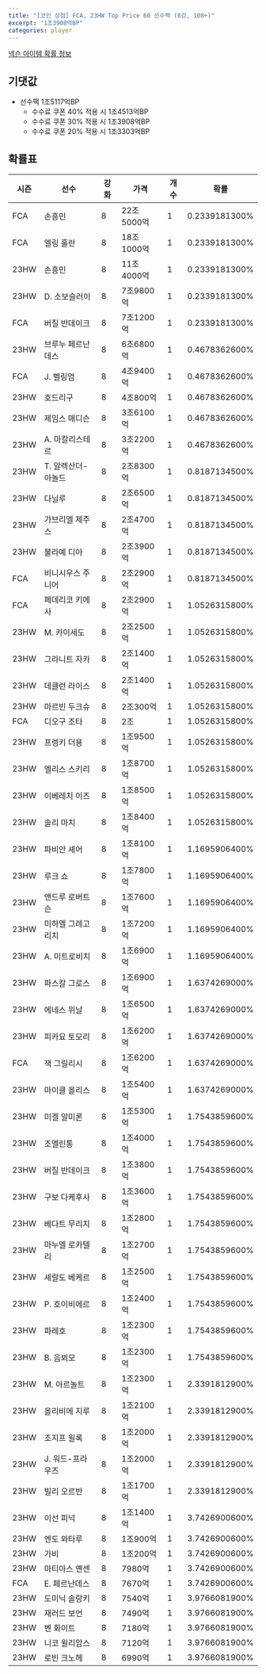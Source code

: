 ```yaml
---
title: "[코인 상점] FCA, 23HW Top Price 60 선수팩 (8강, 108+)"
excerpt: "1조3908억BP"
categories: player
---
```

[넥슨 아이템 확률 정보](http://iteminfo.nexon.com/probability/fco?sn=7611)

## 기댓값
- 선수팩 1조5117억BP
  - 수수료 쿠폰 40% 적용 시 1조4513억BP
  - 수수료 쿠폰 30% 적용 시 1조3908억BP
  - 수수료 쿠폰 20% 적용 시 1조3303억BP


## 확률표

|시즌|선수|강화|가격|개수|확률|
|---|---|---|---|---|---|
|FCA|손흥민|8|22조5000억|1|0.2339181300%|
|FCA|엘링 홀란|8|18조1000억|1|0.2339181300%|
|23HW|손흥민|8|11조4000억|1|0.2339181300%|
|23HW|D. 소보슬러이|8|7조9800억|1|0.2339181300%|
|FCA|버질 반데이크|8|7조1200억|1|0.2339181300%|
|23HW|브루누 페르난데스|8|6조6800억|1|0.4678362600%|
|FCA|J. 벨링엄|8|4조9400억|1|0.4678362600%|
|23HW|호드리구|8|4조800억|1|0.4678362600%|
|23HW|제임스 매디슨|8|3조6100억|1|0.4678362600%|
|23HW|A. 마칼리스테르|8|3조2200억|1|0.4678362600%|
|23HW|T. 알렉산더-아놀드|8|2조8300억|1|0.8187134500%|
|23HW|다닐루|8|2조6500억|1|0.8187134500%|
|23HW|가브리엘 제주스|8|2조4700억|1|0.8187134500%|
|23HW|불라예 디아|8|2조3900억|1|0.8187134500%|
|FCA|비니시우스 주니어|8|2조2900억|1|0.8187134500%|
|FCA|페데리코 키에사|8|2조2900억|1|1.0526315800%|
|23HW|M. 카이세도|8|2조2500억|1|1.0526315800%|
|23HW|그라니트 자카|8|2조1400억|1|1.0526315800%|
|23HW|데클런 라이스|8|2조1400억|1|1.0526315800%|
|23HW|마르빈 두크슈|8|2조300억|1|1.0526315800%|
|FCA|디오구 조타|8|2조|1|1.0526315800%|
|23HW|프렝키 더용|8|1조9500억|1|1.0526315800%|
|23HW|엘리스 스키리|8|1조8700억|1|1.0526315800%|
|23HW|이베레치 이즈|8|1조8500억|1|1.0526315800%|
|23HW|솔리 마치|8|1조8400억|1|1.0526315800%|
|23HW|파비안 셰어|8|1조8100억|1|1.1695906400%|
|23HW|루크 쇼|8|1조7800억|1|1.1695906400%|
|23HW|앤드루 로버트슨|8|1조7600억|1|1.1695906400%|
|23HW|미하엘 그레고리치|8|1조7200억|1|1.1695906400%|
|23HW|A. 미트로비치|8|1조6900억|1|1.1695906400%|
|23HW|파스칼 그로스|8|1조6900억|1|1.6374269000%|
|23HW|에네스 위날|8|1조6500억|1|1.6374269000%|
|23HW|피카요 토모리|8|1조6200억|1|1.6374269000%|
|FCA|잭 그릴리시|8|1조6200억|1|1.6374269000%|
|23HW|마이클 올리스|8|1조5400억|1|1.6374269000%|
|23HW|미겔 알미론|8|1조5300억|1|1.7543859600%|
|23HW|조엘린통|8|1조4000억|1|1.7543859600%|
|23HW|버질 반데이크|8|1조3800억|1|1.7543859600%|
|23HW|구보 다케후사|8|1조3600억|1|1.7543859600%|
|23HW|베다트 무리치|8|1조2800억|1|1.7543859600%|
|23HW|마누엘 로카텔리|8|1조2700억|1|1.7543859600%|
|23HW|셰랄도 베케르|8|1조2500억|1|1.7543859600%|
|23HW|P. 호이비에르|8|1조2400억|1|1.7543859600%|
|23HW|파레호|8|1조2300억|1|1.7543859600%|
|23HW|B. 음뵈모|8|1조2300억|1|1.7543859600%|
|23HW|M. 아르놀트|8|1조2300억|1|2.3391812900%|
|23HW|올리비에 지루|8|1조2100억|1|2.3391812900%|
|23HW|조지프 윌록|8|1조2000억|1|2.3391812900%|
|23HW|J. 워드-프라우즈|8|1조2000억|1|2.3391812900%|
|23HW|빌리 오르반|8|1조1700억|1|2.3391812900%|
|23HW|이선 피넉|8|1조1400억|1|3.7426900600%|
|23HW|엔도 와타루|8|1조900억|1|3.7426900600%|
|23HW|가비|8|1조200억|1|3.7426900600%|
|23HW|마티아스 옌센|8|7980억|1|3.7426900600%|
|FCA|E. 페르난데스|8|7670억|1|3.7426900600%|
|23HW|도미닉 솔랑키|8|7540억|1|3.9766081900%|
|23HW|재러드 보언|8|7490억|1|3.9766081900%|
|23HW|벤 화이트|8|7180억|1|3.9766081900%|
|23HW|니코 윌리암스|8|7120억|1|3.9766081900%|
|23HW|로빈 크노헤|8|6990억|1|3.9766081900%|
